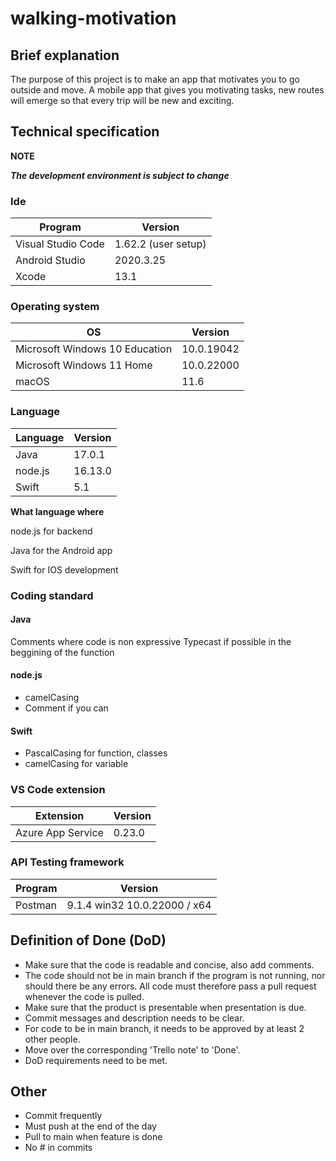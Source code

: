 # walking-motivation


## Brief explanation 
The purpose of this project is to make an app that motivates you to go outside and move.
A mobile app that gives you motivating tasks, new routes will emerge so that every trip will be new and exciting.


## Technical specification

**NOTE**

***The development environment is subject to change***

### Ide

|Program|Version|
|---|---|
|Visual Studio Code|1.62.2 (user setup)|
|Android Studio|2020.3.25|
|Xcode|13.1|

### Operating system

|OS|Version|
|---|---|
|Microsoft Windows 10 Education|10.0.19042|
|Microsoft Windows 11 Home|10.0.22000|
|macOS|11.6|

### Language

|Language|Version|
|---|---|
|Java|17.0.1|
|node.js|16.13.0|
|Swift|5.1|

**What language where**

node.js for backend

Java for the Android app

Swift for IOS development


### Coding standard

#### Java

Comments where code is non expressive
Typecast if possible in the beggining of the function

#### node.js

- camelCasing
- Comment if you can

#### Swift

- PascalCasing for function, classes
- camelCasing for variable

### VS Code extension

|Extension|Version|
|---|---|
|Azure App Service|0.23.0|

### API Testing framework

|Program|Version|
|---|---|
|Postman|9.1.4 win32 10.0.22000 / x64|

## Definition of Done (DoD)

- Make sure that the code is readable and concise, also add comments.
- The code should not be in main branch if the program is not running, nor should there be any errors. All code must therefore pass a pull request whenever the code is pulled.
- Make sure that the product is presentable when presentation is due.
- Commit messages and description needs to be clear.
- For code to be in main branch, it needs to be approved by at least 2 other people.
- Move over the corresponding 'Trello note' to 'Done'.
- DoD requirements need to be met.


## Other

- Commit frequently
- Must push at the end of the day
- Pull to main when feature is done
- No # in commits
